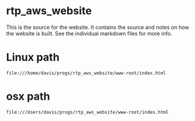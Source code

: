 # rtp_aws_website

This is the source for the website.  It contains the source and notes on how the website
is built.  See the individual markdown files for more info.

# Linux path
```
file:///home/davis/progs/rtp_aws_website/www-root/index.html
```


# osx path
```
file:///Users/davis/progs/rtp_aws_website/www-root/index.html
```


